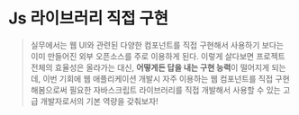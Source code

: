 # Js 라이브러리 직접 구현

> 실무에서는 웹 UI와 관련된 다양한 컴포넌트를 직접 구현해서 사용하기 보다는 이미 만들어진 외부 오픈소스를 주로 이용하게 된다. 이렇게 살다보면 프로젝트 전체의 효율성은 올라가는 대신, **어떻게든 답을 내는 구현 능력**이 떨어지게 되는데, 이번 기회에 웹 애플리케이션 개발시 자주 이용하는 웹 컴포넌트를 직접 구현해봄으로써 필요한 자바스크립트 라이브러리를 직접 개발해서 사용할 수 있는 고급 개발자로서의 기본 역량을 갖춰보자!

